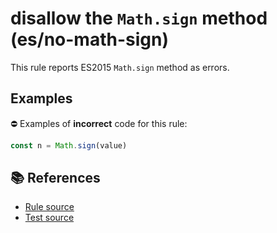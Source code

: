 # disallow the `Math.sign` method (es/no-math-sign)

This rule reports ES2015 `Math.sign` method as errors.

## Examples

⛔ Examples of **incorrect** code for this rule:

```js
const n = Math.sign(value)
```

## 📚 References

- [Rule source](https://github.com/mysticatea/eslint-plugin-es/blob/v1.2.0/lib/rules/no-math-sign.js)
- [Test source](https://github.com/mysticatea/eslint-plugin-es/blob/v1.2.0/tests/lib/rules/no-math-sign.js)
